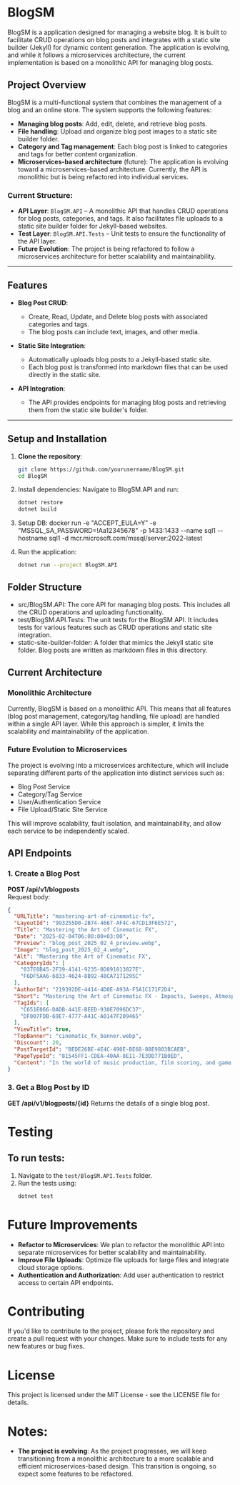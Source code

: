 # BlogSM

BlogSM is a application designed for managing a website blog. It is built to facilitate CRUD operations on blog posts and integrates with a static site builder (Jekyll) for dynamic content generation. The application is evolving, and while it follows a microservices architecture, the current implementation is based on a monolithic API for managing blog posts.

## Project Overview

BlogSM is a multi-functional system that combines the management of a blog and an online store. The system supports the following features:

- **Managing blog posts**: Add, edit, delete, and retrieve blog posts.
- **File handling**: Upload and organize blog post images to a static site builder folder.
- **Category and Tag management**: Each blog post is linked to categories and tags for better content organization.
- **Microservices-based architecture** (future): The application is evolving toward a microservices-based architecture. Currently, the API is monolithic but is being refactored into individual services.

### Current Structure:
- **API Layer**: `BlogSM.API` – A monolithic API that handles CRUD operations for blog posts, categories, and tags. It also facilitates file uploads to a static site builder folder for Jekyll-based websites.
- **Test Layer**: `BlogSM.API.Tests` – Unit tests to ensure the functionality of the API layer.
- **Future Evolution**: The project is being refactored to follow a microservices architecture for better scalability and maintainability.

---

## Features

- **Blog Post CRUD**: 
  - Create, Read, Update, and Delete blog posts with associated categories and tags.
  - The blog posts can include text, images, and other media.
  
- **Static Site Integration**:
  - Automatically uploads blog posts to a Jekyll-based static site.
  - Each blog post is transformed into markdown files that can be used directly in the static site.

- **API Integration**:
  - The API provides endpoints for managing blog posts and retrieving them from the static site builder's folder.
  
---

## Setup and Installation

1. **Clone the repository**:
   ```bash
   git clone https://github.com/yourusername/BlogSM.git
   cd BlogSM

2. Install dependencies: Navigate to BlogSM.API and run:
    ```bash
    dotnet restore
    dotnet build

3. Setup DB:
    docker run -e "ACCEPT_EULA=Y" -e "MSSQL_SA_PASSWORD=!Aa12345678" -p 1433:1433 --name sql1 --hostname sql1  -d mcr.microsoft.com/mssql/server:2022-latest

4. Run the application:
   ```bash
   dotnet run --project BlogSM.API

## Folder Structure
   - src/BlogSM.API: The core API for managing blog posts. This includes all the CRUD operations and uploading functionality.
   - test/BlogSM.API.Tests: The unit tests for the BlogSM API. It includes tests for various features such as CRUD operations and static site integration.
   - static-site-builder-folder: A folder that mimics the Jekyll static site folder. Blog posts are written as markdown files in this directory.

## Current Architecture

### Monolithic Architecture

Currently, BlogSM is based on a monolithic API. This means that all features (blog post management, category/tag handling, file upload) are handled within a single API layer. While this approach is simpler, it limits the scalability and maintainability of the application.

### Future Evolution to Microservices

The project is evolving into a microservices architecture, which will include separating different parts of the application into distinct services such as:

- Blog Post Service
- Category/Tag Service
- User/Authentication Service
- File Upload/Static Site Service

This will improve scalability, fault isolation, and maintainability, and allow each service to be independently scaled.

## API Endpoints

### 1. Create a Blog Post  
**POST /api/v1/blogposts**  
Request body:
```json
{
  "URLTitle": "mastering-art-of-cinematic-fx",
  "LayoutId": "993255D0-2B74-4667-AF4C-67CD13F6E572",
  "Title": "Mastering the Art of Cinematic FX",
  "Date": "2025-02-04T06:00:00+03:00",
  "Preview": "blog_post_2025_02_4_preview.webp",
  "Image": "blog_post_2025_02_4.webp",
  "Alt": "Mastering the Art of Cinematic FX",
  "CategoryIds": [
    "037E0B45-2F39-4141-9235-0D891813827E",
    "F6DF5AA6-6833-4624-8B92-48CA7171295C"
  ],
  "AuthorId": "219392DE-4414-4D0E-A93A-F5A1C171F2D4",
  "Short": "Mastering the Art of Cinematic FX - Impacts, Sweeps, Atmospheres & Soundscapes",
  "TagIds": [
    "C651E066-DADB-441E-BEED-930E7096DC37",
    "DF007FDB-69E7-4777-A41C-A0147F209465"
  ],
  "ViewTitle": true,
  "TopBanner": "cinematic_fx_banner.webp",
  "Discount": 20,
  "PostTargetId": "BEDE26BE-4E4C-490E-BE68-88E9803BCAEB",
  "PageTypeId": "81545FF1-CDEA-40AA-8E11-7E3DD771B0ED",
  "Content": "In the world of music production, film scoring, and game sound design, sound effects play a crucial role in shaping the listener’s experience..."
}
```

### 3. Get a Blog Post by ID

**GET /api/v1/blogposts/{id}**
Returns the details of a single blog post.

# Testing

## To run tests:
1. Navigate to the `test/BlogSM.API.Tests` folder.
2. Run the tests using:
    ```bash
    dotnet test
    ```

# Future Improvements

- **Refactor to Microservices**: We plan to refactor the monolithic API into separate microservices for better scalability and maintainability.
- **Improve File Uploads**: Optimize file uploads for large files and integrate cloud storage options.
- **Authentication and Authorization**: Add user authentication to restrict access to certain API endpoints.

# Contributing

If you'd like to contribute to the project, please fork the repository and create a pull request with your changes. Make sure to include tests for any new features or bug fixes.

# License

This project is licensed under the MIT License - see the LICENSE file for details.

# Notes:

- **The project is evolving**: As the project progresses, we will keep transitioning from a monolithic architecture to a more scalable and efficient microservices-based design. This transition is ongoing, so expect some features to be refactored.
